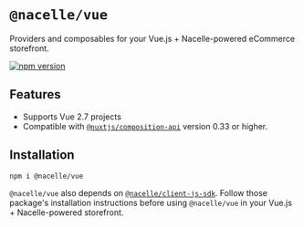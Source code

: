 # `@nacelle/vue`

Providers and composables for your Vue.js + Nacelle-powered eCommerce storefront.

[![npm version](https://img.shields.io/npm/v/@nacelle/vue?style=for-the-badge)](https://npmjs.org/package/@nacelle/vue)

## Features

- Supports Vue 2.7 projects
- Compatible with [`@nuxtjs/composition-api`](https://composition-api.nuxtjs.org/) version 0.33 or higher.

## Installation

```
npm i @nacelle/vue
```

`@nacelle/vue` also depends on [`@nacelle/client-js-sdk`](https://www.npmjs.com/package/@nacelle/client-js-sdk). Follow those package's installation instructions before using `@nacelle/vue` in your Vue.js + Nacelle-powered storefront.
